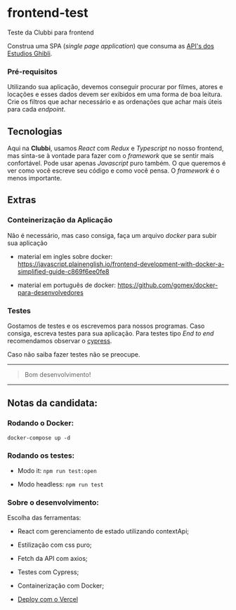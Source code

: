 # frontend-test
Teste da Clubbi para frontend

Construa uma SPA (_single page application_) que consuma as [API's dos Estudios Ghibli](https://ghibliapi.herokuapp.com/).


### Pré-requisitos

Utilizando sua aplicação, devemos conseguir procurar por filmes, atores e locações e esses dados devem ser exibidos em uma forma de boa leitura.
Crie os filtros que achar necessário e as ordenações que achar mais úteis para cada _endpoint_.


## Tecnologias

Aqui na __Clubbi__, usamos _React_ com _Redux_ e _Typescript_ no nosso frontend, mas sinta-se à vontade para fazer com o _framework_ que se sentir mais confortável. Pode usar apenas _Javascript_ puro também.
O que queremos é ver como você escreve seu código e como você pensa. O _framework_ é o menos importante.


## Extras


### Conteinerização da Aplicação

Não é necessário, mas caso consiga, faça um arquivo _docker_ para subir sua aplicação


- material em ingles sobre docker: https://javascript.plainenglish.io/frontend-development-with-docker-a-simplified-guide-c869f6ee0fe8


- material em português de docker: https://github.com/gomex/docker-para-desenvolvedores


### Testes
Gostamos de testes e os escrevemos para nossos programas. Caso consiga, escreva testes para sua aplicação.
Para testes tipo _End to end_ recomendamos observar o [cypress](https://www.cypress.io/).

Caso não saiba fazer testes não se preocupe.


---
> Bom desenvolvimento!

---

## Notas da candidata:

### Rodando o Docker:
`docker-compose up -d`


### Rodando os testes:
* Modo it: `npm run test:open`

* Modo headless: `npm run test`

### Sobre o desenvolvimento:
 Escolha das ferramentas: 

- React com gerenciamento de estado utilizando contextApi;

- Estilização com css puro;

- Fetch da API com axios;

- Testes com Cypress;

- Containerização com Docker;

- [Deploy com o Vercel](https://desafio-clubbi-patriciapadilha.vercel.app/)

